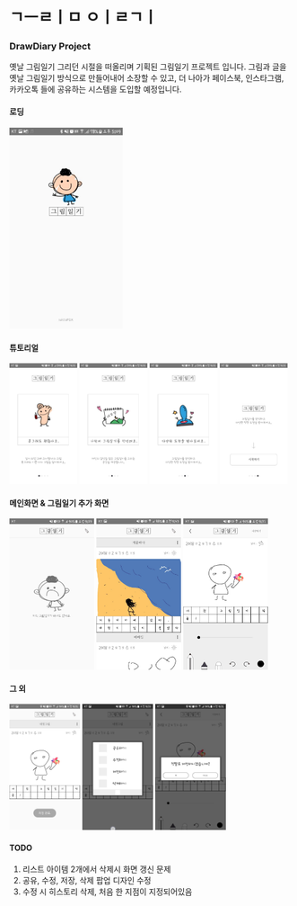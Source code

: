# ㄱㅡㄹㅣㅁ ㅇㅣㄹㄱㅣ

### DrawDiary Project
옛날 그림일기 그리던 시절을 떠올리며 기획된 그림일기 프로젝트 입니다.
그림과 글을 옛날 그림일기 방식으로 만들어내어 소장할 수 있고,
더 나아가 페이스북, 인스타그램, 카카오톡 들에 공유하는 시스템을 도입할 예정입니다.

#### 로딩
<img src="/screenshots/loading.jpeg" width= "40%"/>

#### 튜토리얼
<img src="/screenshots/tutorial01.jpeg" alt="Drawing" width= "24%"/>
<img src="/screenshots/tutorial02.jpeg" alt="Drawing" width= "24%"/>
<img src="/screenshots/tutorial03.jpeg" alt="Drawing" width= "24%"/>
<img src="/screenshots/tutorial04.jpeg" alt="Drawing" width= "24%"/>

#### 메인화면 & 그림일기 추가 화면
<img src="/screenshots/no_image.jpeg" alt="Drawing" width= "30%"/>
<img src="/screenshots/main.jpeg" alt="Drawing" width= "30%"/>
<img src="/screenshots/draw.jpeg" alt="Drawing" width= "30%"/>

#### 그 외
<img src="/screenshots/save.jpeg" alt="Drawing" width= "25%"/>
<img src="/screenshots/popup.jpeg" alt="Drawing" width= "25%"/>
<img src="/screenshots/save_popup.jpeg" width= "25%"/>


#### TODO
1. 리스트 아이템 2개에서 삭제시 화면 갱신 문제
2. 공유, 수정, 저장, 삭제 팝업 디자인 수정
3. 수정 시 히스토리 삭제, 처음 한 지점이 지정되어있음
